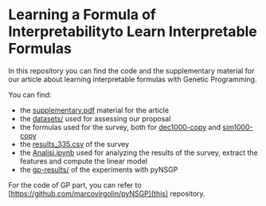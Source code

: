 # Learning a Formula of Interpretabilityto Learn Interpretable Formulas

In this repository you can find the code and the supplementary material for our article about learning interpretable 
formulas with Genetic Programming.

You can find:

* the [supplementary.pdf](supplementary) material for the article
* the [datasets/](datasets) used for assessing our proposal
* the formulas used for the survey, both for [dec1000-copy](decomposability) and [sim1000-copy](simulatability)
* the [results_335.csv](results) of the survey
* the [Analisi.ipynb](code) used for analyzing the results of the survey, extract the features and compute the linear model
* the [gp-results/](results) of the experiments with pyNSGP

For the code of GP part, you can refer to [https://github.com/marcovirgolin/pyNSGP](this) repository.